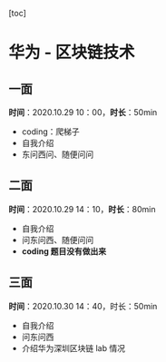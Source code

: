 [toc]

# 华为 - 区块链技术

## 一面

**时间**：2020.10.29 10：00，**时长**：50min

- coding：爬梯子
- 自我介绍
- 东问西问、随便问问

## 二面

**时间**：2020.10.29 14：10，**时长**：80min

- 自我介绍
- 问东问西、随便问问
- **coding 题目没有做出来**

## 三面

**时间**：2020.10.30 14：40，时长：50min

- 自我介绍
- 问东问西
- 介绍华为深圳区块链 lab 情况